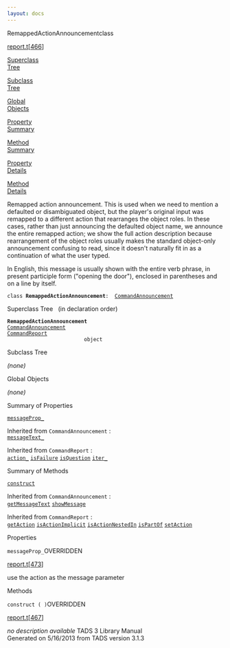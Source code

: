 ```yaml
---
layout: docs
---
```

<span class="title">RemappedActionAnnouncement</span><span class="type">class</span>

[report.t](../file/report.t.html)\[[466](../source/report.t.html#466)\]

[Superclass  
Tree](#_SuperClassTree_)

[Subclass  
Tree](#_SubClassTree_)

[Global  
Objects](#_ObjectSummary_)

[Property  
Summary](#_PropSummary_)

[Method  
Summary](#_MethodSummary_)

[Property  
Details](#_Properties_)

[Method  
Details](#_Methods_)



Remapped action announcement. This is used when we need to mention a
defaulted or disambiguated object, but the player's original input was
remapped to a different action that rearranges the object roles. In
these cases, rather than just announcing the defaulted object name, we
announce the entire remapped action; we show the full action description
because rearrangement of the object roles usually makes the standard
object-only announcement confusing to read, since it doesn't naturally
fit in as a continuation of what the user typed.

In English, this message is usually shown with the entire verb phrase,
in present participle form ("opening the door"), enclosed in parentheses
and on a line by itself.

`class `**`RemappedActionAnnouncement`**` :   `[`CommandAnnouncement`](../object/CommandAnnouncement.html)



<span id="_SuperClassTree_"></span>



<span class="hdln">Superclass Tree</span>   (in declaration order)



**`RemappedActionAnnouncement`**  
[`CommandAnnouncement`](../object/CommandAnnouncement.html)  
[`CommandReport`](../object/CommandReport.html)  
`                         object`  
<span id="_SubClassTree_"></span>



<span class="hdln">Subclass Tree</span>  



*(none)* <span id="_ObjectSummary_"></span>



<span class="hdln">Global Objects</span>  



*(none)* <span id="_PropSummary_"></span>



<span class="hdln">Summary of Properties</span>  



[`messageProp_`](#messageProp_)

Inherited from `CommandAnnouncement` :  
[`messageText_`](../object/CommandAnnouncement.html#messageText_)

Inherited from `CommandReport` :  
[`action_`](../object/CommandReport.html#action_) [`isFailure`](../object/CommandReport.html#isFailure) [`isQuestion`](../object/CommandReport.html#isQuestion) [`iter_`](../object/CommandReport.html#iter_)

<span id="_MethodSummary_"></span>



<span class="hdln">Summary of Methods</span>  



[`construct`](#construct)

Inherited from `CommandAnnouncement` :  
[`getMessageText`](../object/CommandAnnouncement.html#getMessageText) [`showMessage`](../object/CommandAnnouncement.html#showMessage)

Inherited from `CommandReport` :  
[`getAction`](../object/CommandReport.html#getAction) [`isActionImplicit`](../object/CommandReport.html#isActionImplicit) [`isActionNestedIn`](../object/CommandReport.html#isActionNestedIn) [`isPartOf`](../object/CommandReport.html#isPartOf) [`setAction`](../object/CommandReport.html#setAction)

<span id="_Properties_"></span>



<span class="hdln">Properties</span>  



<span id="messageProp_"></span>

`messageProp_`<span class="rem">OVERRIDDEN</span>

[report.t](../file/report.t.html)\[[473](../source/report.t.html#473)\]



use the action as the message parameter



<span id="_Methods_"></span>



<span class="hdln">Methods</span>  



<span id="construct"></span>

`construct ( )`<span class="rem">OVERRIDDEN</span>

[report.t](../file/report.t.html)\[[467](../source/report.t.html#467)\]



*no description available*
TADS 3 Library Manual  
Generated on 5/16/2013 from TADS version 3.1.3



